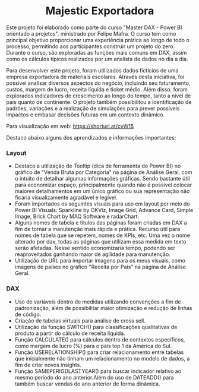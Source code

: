 <h1 align ="center"> Majestic Exportadora </h1>

Este projeto foi elaborado como parte do curso "Master DAX - Power BI orientado a projetos", ministrado por Felipe Mafra. O curso tem como principal objetivo proporcionar uma experiência prática ao longo de todo o processo, permitindo aos participantes construir um projeto do zero. Durante o curso, são exploradas as funções mais comuns em DAX, assim como os cálculos típicos realizados por um analista de dados no dia a dia.

Para desenvolver este projeto, foram utilizados dados fictícios de uma empresa exportadora de materiais escolares. Através desta iniciativa, foi possível analisar diversos aspectos do negócio, incluindo seu faturamento, custos, margem de lucro, receita líquida e ticket médio. Além disso, foram explorados indicadores de crescimento ao longo do tempo, tanto a nível de país quanto de continente. O projeto também possibilitou a identificação de padrões, variações e a realização de simulações para prever possíveis impactos e embasar decisões futuras em um contexto dinâmico.

Para visualização em web: https://shorturl.at/cvW15 

Destaco abaixo alguns dos aprendizados e informações importantes:

<h3>Layout</h3>

- Destaco a utilização de Tooltip (dica de ferramenta do Power BI) no gráfico de "Venda Bruta por Categoria" na página de Análise Geral, com o intuito de detalhar algumas informações gráficas. Sendo bastante útil para economizar espaço, principalmente quando não é possível colocar maiores detalhamentos em um único gráfico ou sua representação não ficaria visualizamente agradável e legível. 
- Foram importados os seguintes visuais para uso em layout por meio do Power BI Visuals: Sparkline by OKViz, Image Grid, Advance Card, Simple Image, Brick Chart by MAQ Software e radarChart.
- Alguns nomes de tabela e títulos das páginas foram criadas em DAX a fim de tornar a manutenção mais rápida e prática. Recurso útil para nomes de tabela que se repetem, nomes de KPIs, etc. Uma vez o nome alterado por dax, todas as páginas que utilizam essa medida em texto serão afetadas. Nesse sentido economizaria tempo, podendo ser reaproveitados ganhando maior de agilidade para manutenção.
- Utilização de URL para importar imagens para os meus visuais, como imagens de países no gráfico "Receita por País" na página de Análise Geral.

<h3>DAX</h3>

- Uso de variáveis dentro de medidas utilizando convenções a fim de padronização, além de possibilitar maior otimização e redução de linhas de código. 
- Criação de tabelas virtuais para análise de cross sell.  
- Utilização da função SWITCH() para classificações qualitativas de produto a partir do cálculo de receita líquida.
- Função CALCULATE() para cálculos dentro de contextos específicos, como margem de lucro (%) para o país top 1 da América do Sul.
- Função USERELATIONSHIP() para criar relacionamento entre tabelas que inicialmente não tinham um relacionamento no modelo de dados, a fim de criar novos insights.
- Função SAMEPERIODLASTYEAR() para buscar indicador relativo ao mesmo período do ano anterior.Além do uso de DATEADD() para também buscar vendas do ano anterior de forma dinâmica.
